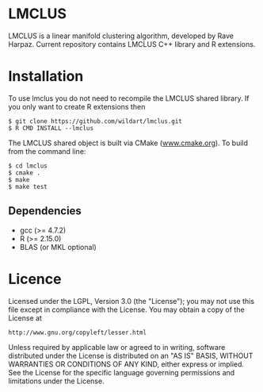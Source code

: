 LMCLUS
======

LMCLUS is a linear manifold clustering algorithm, developed by Rave Harpaz. 
Current repository contains LMCLUS C++ library and R extensions.

Installation
============

To use lmclus you do not need to recompile the LMCLUS shared library. If you only want to create R extensions then 
    
    $ git clone https://github.com/wildart/lmclus.git
    $ R CMD INSTALL --lmclus

The LMCLUS shared object is built via CMake (www.cmake.org). To build from the command line:

    $ cd lmclus
    $ cmake .
    $ make
    $ make test
  

Dependencies
------------

* gcc (>= 4.7.2)
* R (>= 2.15.0)
* BLAS (or MKL optional)

Licence
=======
Licensed under the LGPL, Version 3.0 (the "License");
you may not use this file except in compliance with the License.
You may obtain a copy of the License at

    http://www.gnu.org/copyleft/lesser.html

Unless required by applicable law or agreed to in writing, software
distributed under the License is distributed on an "AS IS" BASIS,
WITHOUT WARRANTIES OR CONDITIONS OF ANY KIND, either express or implied.
See the License for the specific language governing permissions and
limitations under the License.
